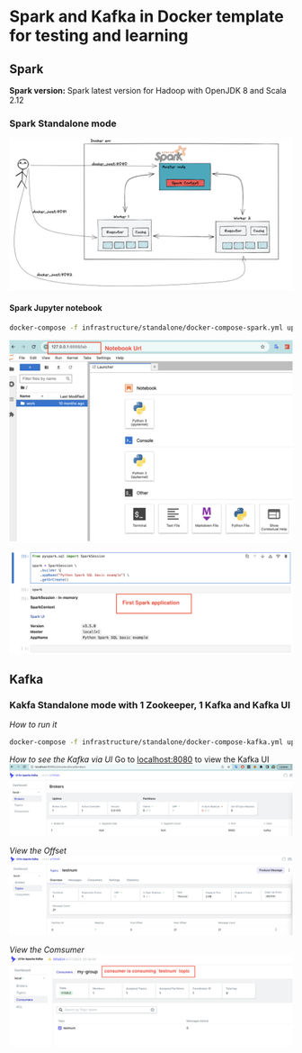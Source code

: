 # Spark and Kafka in Docker template for testing and learning
## Spark
**Spark version:**
Spark latest version for Hadoop with OpenJDK 8 and Scala 2.12

### Spark Standalone mode
![Spark master and Worker architecture](assets/img/2023-03-12-00-01-13.png)
#### Spark Jupyter notebook
```bash
docker-compose -f infrastructure/standalone/docker-compose-spark.yml up -d
```
![JupyterNotebook UI](assets/img/2024-08-24-10-01-01.png)

![First Spark application](assets/img/2024-08-24-10-04-00.png)

## Kafka
### Kakfa Standalone mode with 1 Zookeeper, 1 Kafka and Kafka UI
*How to run it*
```bash
docker-compose -f infrastructure/standalone/docker-compose-kafka.yml up -d
```

*How to see the Kafka via UI*
Go to [localhost:8080](localhost:8080) to view the Kafka UI
![Kafka UI](assets/img/2023-03-12-10-05-18.png)

*View the Offset*
![](assets/img/2023-03-12-10-12-04.png)

*View the Comsumer*
![](assets/img/2024-08-24-09-59-00.png)